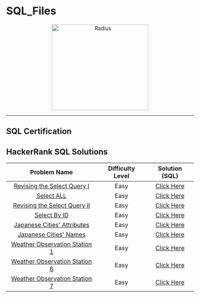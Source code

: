 # SQL_Files
<p align="center">
<img src ="https://user-images.githubusercontent.com/42587988/216411547-3d8d75ef-8286-4c77-8eeb-4dfd51ad5699.png" alt="Radius" width="260" height="230">
</p>

---
## SQL Certification 
## HackerRank SQL Solutions

 | Problem Name     |Difficulty Level|                     Solution (SQL)|
 | :-: |:-:| :-: | 
 | [Revising the Select Query I](https://www.hackerrank.com/challenges/revising-the-select-query/problem?isFullScreen=true) | Easy|[Click Here](https://github.com/abhinandanraj/My_SQL_Files/blob/main/HackerRank%20SQL%20Solutions/Revising%20the%20Select%20Query%20I.sql)|
 | [Select ALL](https://www.hackerrank.com/challenges/revising-the-select-query/problem?isFullScreen=true) | Easy|[Click Here](https://github.com/abhinandanraj/My_SQL_Files/blob/main/HackerRank%20SQL%20Solutions/Select%20ALL.sql)|
| [Revising the Select Query II](https://www.hackerrank.com/challenges/revising-the-select-query-2/problem?isFullScreen=true) | Easy|[Click Here](https://github.com/abhinandanraj/My_SQL_Files/blob/main/HackerRank%20SQL%20Solutions/Revising%20the%20Select%20Query%20II.sql)| 
| [Select By ID](https://www.hackerrank.com/challenges/select-by-id/problem?isFullScreen=true) | Easy|[Click Here](https://github.com/abhinandanraj/My_SQL_Files/blob/main/HackerRank%20SQL%20Solutions/Select%20By%20ID.sql)| 
| [Japanese Cities' Attributes](https://www.hackerrank.com/challenges/japanese-cities-attributes/problem?isFullScreen=true) | Easy|[Click Here](https://github.com/abhinandanraj/My_SQL_Files/blob/main/HackerRank%20SQL%20Solutions/Japanese%20Cities'%20Attributes.sql)|
| [Japanese Cities' Names](https://www.hackerrank.com/challenges/japanese-cities-name/problem?isFullScreen=true) | Easy|[Click Here](https://github.com/abhinandanraj/My_SQL_Files/blob/main/HackerRank%20SQL%20Solutions/Japanese%20Cities'%20Names.SQL)|
| [Weather Observation Station 1](https://www.hackerrank.com/challenges/weather-observation-station-1/problem?isFullScreen=true) | Easy|[Click Here](https://github.com/abhinandanraj/My_SQL_Files/blob/main/HackerRank%20SQL%20Solutions/Weather%20Observation%20Station%201.SQL)|
| [Weather Observation Station 6](https://www.hackerrank.com/challenges/weather-observation-station-6/problem?isFullScreen=true) | Easy|[Click Here](https://github.com/abhinandanraj/My_SQL_Files/blob/main/HackerRank%20SQL%20Solutions/Weather%20Observation%20Station%206.sql)|
| [Weather Observation Station 7](https://www.hackerrank.com/challenges/weather-observation-station-7/problem?isFullScreen=true) | Easy|[Click Here]()|
